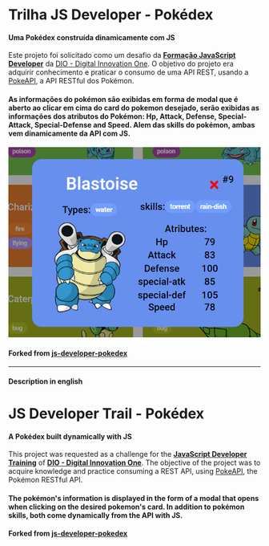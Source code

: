 # Trilha JS Developer - Pokédex
#### **Uma Pokédex construída dinamicamente com JS**

Este projeto foi solicitado como um desafio da [**Formação JavaScript Developer**](https://www.dio.me/curso-javascript) da [DIO - Digital Innovation One](https://www.dio.me). O objetivo do projeto era adquirir conhecimento e praticar o consumo de uma API REST, usando a [PokeAPI](https://pokeapi.co/), a API RESTful dos Pokémon.

#### As informações do pokémon são exibidas em forma de modal que é aberto ao clicar em cima do card do pokemon desejado, serão exibidas as informações dos atributos do Pokémon: Hp, Attack, Defense, Special-Attack, Special-Defense and Speed. Alem das skills do pokémon, ambas vem dinamicamente da API com JS.

<p align="center">
  <img src="./preview.png" alt="preview image">
</p>

#### Forked from [js-developer-pokedex](https://github.com/digitalinnovationone/js-developer-pokedex)


---

#### Description in english

# JS Developer Trail - Pokédex
#### **A Pokédex built dynamically with JS**

This project was requested as a challenge for the [**JavaScript Developer Training**](https://www.dio.me/curso-javascript) of [**DIO - Digital Innovation One**](https://www.dio.me/curso-javascript). The objective of the project was to acquire knowledge and practice consuming a REST API, using [PokeAPI](https://pokeapi.co/), the Pokémon RESTful API.

#### The pokémon's information is displayed in the form of a modal that opens when clicking on the desired pokemon's card. In addition to pokémon skills, both come dynamically from the API with JS.

#### Forked from [js-developer-pokedex](https://github.com/digitalinnovationone/js-developer-pokedex)
